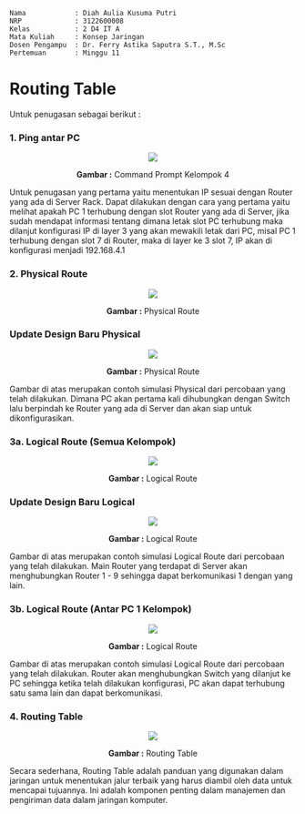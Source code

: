     Nama            : Diah Aulia Kusuma Putri
    NRP             : 3122600008
    Kelas           : 2 D4 IT A
    Mata Kuliah     : Konsep Jaringan
    Dosen Pengampu  : Dr. Ferry Astika Saputra S.T., M.Sc
    Pertemuan       : Minggu 11

# Routing Table

Untuk penugasan sebagai berikut :

### **1. Ping antar PC**

<div align="center">
<img src="./assets/pingPcKePc.png">
<p><strong>Gambar :</strong> Command Prompt Kelompok 4</p>
</div>
    
Untuk penugasan yang pertama yaitu menentukan IP sesuai dengan Router yang ada di Server Rack. Dapat dilakukan dengan cara yang pertama yaitu melihat apakah PC 1 terhubung dengan slot Router yang ada di Server, jika sudah mendapat informasi tentang dimana letak slot PC terhubung maka dilanjut konfigurasi IP di layer 3 yang akan mewakili letak dari PC, misal PC 1 terhubung dengan slot 7 di Router, maka di layer ke 3 slot 7, IP akan di konfigurasi menjadi 192.168.4.1

### **2. Physical Route**

<div align="center">
<img src="./assets/physical.jpeg">
<p><strong>Gambar :</strong> Physical Route</p>
</div>

### **Update Design Baru Physical**

<div align="center">
<img src="./assets/physical-new.jpg">
<p><strong>Gambar :</strong> Physical Route</p>
</div>
    
Gambar di atas merupakan contoh simulasi Physical dari percobaan yang telah dilakukan. Dimana PC akan pertama kali dihubungkan dengan Switch lalu berpindah ke Router yang ada di Server dan akan siap untuk dikonfigurasikan.

### **3a. Logical Route (Semua Kelompok)**

<div align="center">
<img src="./assets/logicalRouterKeRouter.jpeg">
<p><strong>Gambar :</strong> Logical Route</p>
</div>

### **Update Design Baru Logical**

<div align="center">
<img src="./assets/logicalRouterKeRouter-NEW.jpg">
<p><strong>Gambar :</strong> Logical Route</p>
</div>

Gambar di atas merupakan contoh simulasi Logical Route dari percobaan yang telah dilakukan. Main Router yang terdapat di Server akan menghubungkan Router 1 - 9 sehingga dapat berkomunikasi 1 dengan yang lain.

### **3b. Logical Route (Antar PC 1 Kelompok)**

<div align="center">
<img src="./assets/logicalRouterKePc.jpeg">
<p><strong>Gambar :</strong> Logical Route</p>
</div>

Gambar di atas merupakan contoh simulasi Logical Route dari percobaan yang telah dilakukan. Router akan menghubungkan Switch yang dilanjut ke PC sehingga ketika telah dilakukan konfigurasi, PC akan dapat terhubung satu sama lain dan dapat berkomunikasi.

### **4. Routing Table**

<div align="center">
<img src="./assets/ipRoutePrint.png">
<p><strong>Gambar :</strong> Routing Table</p>
</div>

Secara sederhana, Routing Table adalah panduan yang digunakan dalam jaringan untuk menentukan jalur terbaik yang harus diambil oleh data untuk mencapai tujuannya. Ini adalah komponen penting dalam manajemen dan pengiriman data dalam jaringan komputer.
